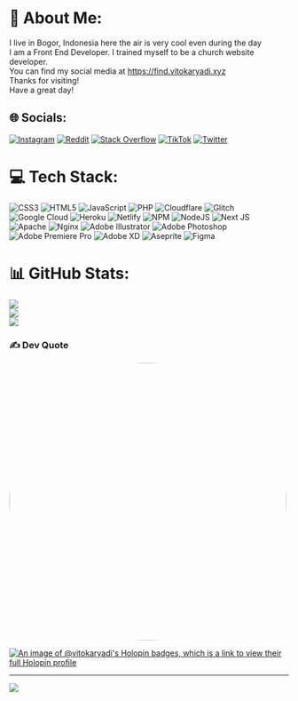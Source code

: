 # 💫 About Me:
I live in Bogor, Indonesia here the air is very cool even during the day<br>I am a Front End Developer. I trained myself to be a church website developer.<br>You can find my social media at https://find.vitokaryadi.xyz<br>Thanks for visiting!<br>Have a great day!


## 🌐 Socials:
[![Instagram](https://img.shields.io/badge/Instagram-%23E4405F.svg?logo=Instagram&logoColor=white)](https://instagram.com/vitokaryadi_) [![Reddit](https://img.shields.io/badge/Reddit-%23FF4500.svg?logo=Reddit&logoColor=white)](https://reddit.com/user/VitoKaryadi_Dev) [![Stack Overflow](https://img.shields.io/badge/-Stackoverflow-FE7A16?logo=stack-overflow&logoColor=white)](https://stackoverflow.com/users/17524803) [![TikTok](https://img.shields.io/badge/TikTok-%23000000.svg?logo=TikTok&logoColor=white)](https://tiktok.com/@vitokaryadidev) [![Twitter](https://img.shields.io/badge/Twitter-%231DA1F2.svg?logo=Twitter&logoColor=white)](https://twitter.com/VitoKaryadi) 

# 💻 Tech Stack:
![CSS3](https://img.shields.io/badge/css3-%231572B6.svg?style=plastic&logo=css3&logoColor=white) ![HTML5](https://img.shields.io/badge/html5-%23E34F26.svg?style=plastic&logo=html5&logoColor=white) ![JavaScript](https://img.shields.io/badge/javascript-%23323330.svg?style=plastic&logo=javascript&logoColor=%23F7DF1E) ![PHP](https://img.shields.io/badge/php-%23777BB4.svg?style=plastic&logo=php&logoColor=white) ![Cloudflare](https://img.shields.io/badge/Cloudflare-F38020?style=plastic&logo=Cloudflare&logoColor=white) ![Glitch](https://img.shields.io/badge/glitch-%233333FF.svg?style=plastic&logo=glitch&logoColor=white) ![Google Cloud](https://img.shields.io/badge/Google%20Cloud-%234285F4.svg?style=plastic&logo=google-cloud&logoColor=white) ![Heroku](https://img.shields.io/badge/heroku-%23430098.svg?style=plastic&logo=heroku&logoColor=white) ![Netlify](https://img.shields.io/badge/netlify-%23000000.svg?style=plastic&logo=netlify&logoColor=#00C7B7) ![NPM](https://img.shields.io/badge/NPM-%23000000.svg?style=plastic&logo=npm&logoColor=white) ![NodeJS](https://img.shields.io/badge/node.js-6DA55F?style=plastic&logo=node.js&logoColor=white) ![Next JS](https://img.shields.io/badge/Next-black?style=plastic&logo=next.js&logoColor=white) ![Apache](https://img.shields.io/badge/apache-%23D42029.svg?style=plastic&logo=apache&logoColor=white) ![Nginx](https://img.shields.io/badge/nginx-%23009639.svg?style=plastic&logo=nginx&logoColor=white) ![Adobe Illustrator](https://img.shields.io/badge/adobeillustrator-%23FF9A00.svg?style=plastic&logo=adobeillustrator&logoColor=white) ![Adobe Photoshop](https://img.shields.io/badge/adobephotoshop-%2331A8FF.svg?style=plastic&logo=adobephotoshop&logoColor=white) ![Adobe Premiere Pro](https://img.shields.io/badge/Adobe%20Premiere%20Pro-9999FF.svg?style=plastic&logo=Adobe%20Premiere%20Pro&logoColor=white) ![Adobe XD](https://img.shields.io/badge/Adobe%20XD-470137?style=plastic&logo=Adobe%20XD&logoColor=#FF61F6) ![Aseprite](https://img.shields.io/badge/Aseprite-FFFFFF?style=plastic&logo=Aseprite&logoColor=#7D929E) 	![Figma](https://img.shields.io/badge/figma-%23F24E1E.svg?style=plastic&logo=figma&logoColor=white)
# 📊 GitHub Stats:
![](https://github-readme-stats.vercel.app/api?username=VitoKaryadi&theme=react&hide_border=false&include_all_commits=true&count_private=false)<br/>
![](https://github-readme-streak-stats.herokuapp.com/?user=VitoKaryadi&theme=react&hide_border=false)<br/>
![](https://github-readme-stats.vercel.app/api/top-langs/?username=VitoKaryadi&theme=react&hide_border=false&include_all_commits=true&count_private=false&layout=compact)

### ✍️ Dev Quote
<img src="https://i.pinimg.com/originals/0b/f4/01/0bf4011a2d74bd3727ab269c509193f1.jpg" alt="" data-canonical-src="https://i.pinimg.com/originals/0b/f4/01/0bf4011a2d74bd3727ab269c509193f1.jpg" width="500" style="border-radius:50%"/>

[![An image of @vitokaryadi's Holopin badges, which is a link to view their full Holopin profile](https://holopin.me/vitokaryadi)](https://holopin.io/@vitokaryadi)

---
[![](https://visitcount.itsvg.in/api?id=VitoKaryadi&icon=0&color=0)](https://visitcount.itsvg.in)
